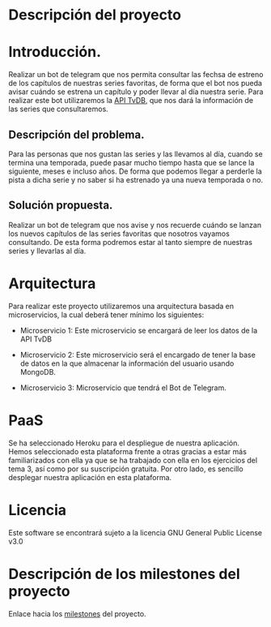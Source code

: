 # Descripción del proyecto

# Introducción.

Realizar un bot de telegram que nos permita consultar las fechsa de estreno de los capítulos de nuestras series favoritas, de forma que el bot nos pueda avisar cuándo se estrena un capítulo y poder llevar al día nuestra serie. Para realizar este bot utilizaremos la [API TvDB](https://www.thetvdb.com/), que nos dará la información de las series que consultaremos.

## Descripción del problema.

Para las personas que nos gustan las series y las llevamos al día, cuando se termina una temporada, puede pasar mucho tiempo hasta que se lance la siguiente, meses e incluso años. De forma que podemos llegar a perderle la pista a dicha serie y no saber si ha estrenado ya una nueva temporada o no.

## Solución propuesta.

Realizar un bot de telegram que nos avise y nos recuerde cuándo se lanzan los nuevos capítulos de las series favoritas que nosotros vayamos consultando. De esta forma podremos estar al tanto siempre de nuestras series y llevarlas al día.

# Arquitectura

Para realizar este proyecto utilizaremos una arquitectura basada en microservicios, la cual deberá tener mínimo los siguientes:

- Microservicio 1: Este microservicio se encargará de leer los datos de la API TvDB

- Microservicio 2: Este microservicio será el encargado de tener la base de datos en la que almacenar la información del usuario usando MongoDB.

- Microservicio 3: Microservicio que tendrá el Bot de Telegram.

# PaaS
Se ha seleccionado Heroku para el despliegue de nuestra aplicación. Hemos seleccionado esta plataforma frente a otras gracias a estar más familiarizados con ella ya que se ha trabajado con ella en los ejercicios del tema 3, así como por su suscripción gratuita.
Por otro lado, es sencillo desplegar nuestra aplicación en esta plataforma.

# Licencia
Este software se encontrará sujeto a la licencia GNU General Public License v3.0

# Descripción de los milestones del proyecto

Enlace hacia los [milestones](https://github.com/samahetfield/PersonalCC-1819/milestones) del proyecto.
